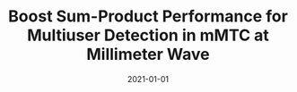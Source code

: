 ---
title: "Boost Sum-Product Performance for Multiuser Detection in mMTC at Millimeter Wave"
authors: 
- Tao Huang
- Baoliu Ye
- Bin Tang
- Lei Xie
- Sanglu Lu
- Song Guo

date: "2021-01-01"
doi: "10.1109/TMC.2021.3089359"

# Publication type.
# 1 = Conference paper; 2 = Journal article;
# 3 = Preprint Paper; 4 = Report; 5 = Book; 6 = Book section;
# 7 = Thesis; 8 = Patent
publication_types: ["2"]

# Publication name and optional abbreviated publication name.
publication: IEEE Transactions on Mobile Computing (TMC) (CCF-A)
# publication_short: 


url_pdf: https://ieeexplore.ieee.org/document/9456076
# url_code: ''
# url_dataset: ''
# url_poster: ''
# url_project: ''
# url_slides: ''
# url_video: ''

---